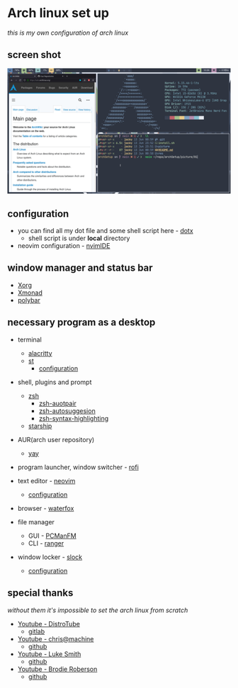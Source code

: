 # Arch linux set up
*this is my own configuration of arch linux*


## screen shot 
![desktop](./picture/01.png)


## configuration
- you can find all my dot file and some shell script here - [dotx](https://github.com/opottghjk00/dotx)
    - shell script is under **local** directory
- neovim configuration - [nvimIDE](https://github.com/opottghjk00/nvimIDE)


## window manager and status bar
- [Xorg](https://wiki.archlinux.org/title/Xorg)
- [Xmonad](https://github.com/xmonad/xmonad)
- [polybar](https://github.com/polybar/polybar)


## necessary program as a desktop
- terminal
    - [alacritty](https://github.com/alacritty/alacritty)
    - [st](https://st.suckless.org/)
        - [configuration](https://github.com/opottghjk00/st_rice)
- shell, plugins and prompt
    - [zsh](https://wiki.archlinux.org/title/Zsh)
        - [zsh-auotpair](https://github.com/hlissner/zsh-autopair)
        - [zsh-autosuggesion](https://github.com/zsh-users/zsh-autosuggestions)
        - [zsh-syntax-highlighting](https://github.com/zsh-users/zsh-syntax-highlighting)
    - [starship](https://github.com/starship/starship)

- AUR(arch user repository)
    - [yay](https://github.com/Jguer/yay)

- program launcher, window switcher - [rofi](https://github.com/davatorium/rofi)

- text editor - [neovim](https://github.com/neovim/neovim)
    - [configuration](https://github.com/opottghjk00/nvimIDE)

- browser - [waterfox](https://github.com/WaterfoxCo/Waterfox)

- file manager
    - GUI - [PCManFM](https://wiki.archlinux.org/title/PCManFM)
    - CLI - [ranger](https://github.com/ranger/ranger)


- window locker - [slock](https://tools.suckless.org/slock/)
    - [configuration](https://github.com/opottghjk00/slock_rice)


## special thanks
*without them it's impossible to set the arch linux from scratch*

- [Youtube - DistroTube](https://www.youtube.com/c/DistroTube)
    - [gitlab](https://gitlab.com/dwt1)
- [Youtube - chris@machine](https://www.youtube.com/c/ChrisAtMachine)
    - [github](https://github.com/ChristianChiarulli)
- [Youtube - Luke Smith](https://www.youtube.com/c/LukeSmithxyz)
    - [github](https://github.com/LukeSmithxyz)
- [Youtube - Brodie Roberson](https://www.youtube.com/c/BrodieRobertson)
    - [github](https://github.com/BrodieRobertson)
